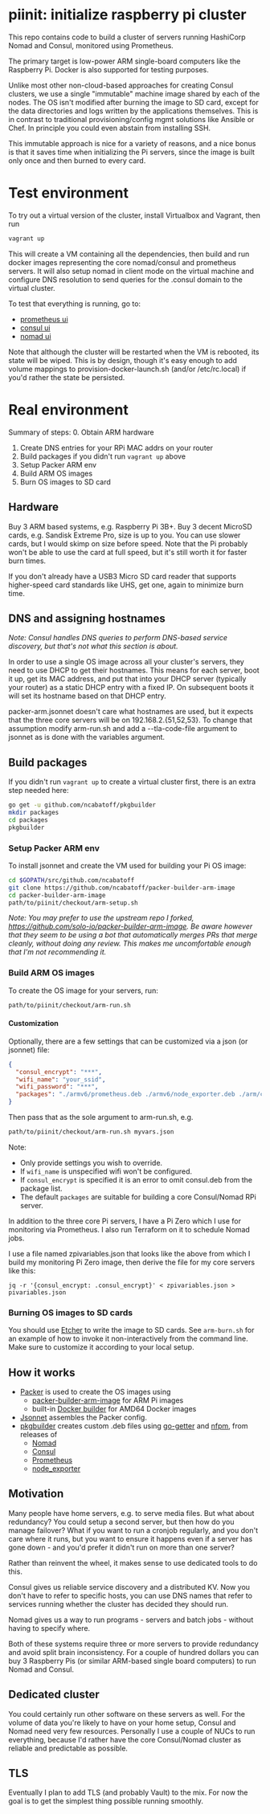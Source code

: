 # piinit: initialize raspberry pi cluster

This repo contains code to build a cluster of servers running HashiCorp Nomad 
and Consul, monitored using Prometheus.

The primary target is low-power ARM single-board computers like the Raspberry Pi.
Docker is also supported for testing purposes.

Unlike most other non-cloud-based approaches for creating Consul clusters, we use 
a single "immutable" machine image shared by each of the nodes.  The OS
isn't modified after burning the image to SD card, except for the data
directories and logs written by the applications themselves.  This is in contrast 
to traditional provisioning/config mgmt solutions like Ansible or Chef.
In principle you could even abstain from installing SSH.

This immutable approach is nice for a variety of reasons, and a nice bonus is
that it saves time when initializing the Pi servers, since the image is built 
only once and then burned to every card.

# Test environment

To try out a virtual version of the cluster, install Virtualbox and Vagrant,
then run

```bash
vagrant up
```

This will create a VM containing all the dependencies, then build and run
docker images representing the core nomad/consul and prometheus servers.  It
will also setup nomad in client mode on the virtual machine and configure DNS
resolution to send queries for the .consul domain to the virtual cluster.

To test that everything is running, go to:

- [prometheus ui](http://localhost:49090/targets)
- [consul ui](http://localhost:48500/ui)
- [nomad ui](http://localhost:44646/ui)

Note that although the cluster will be restarted when the VM is rebooted, its
state will be wiped.  This is by design, though it's easy enough to add volume
mappings to provision-docker-launch.sh (and/or /etc/rc.local) if you'd rather 
the state be persisted.

# Real environment

Summary of steps:
0. Obtain ARM hardware
1. Create DNS entries for your RPi MAC addrs on your router
2. Build packages if you didn't run `vagrant up` above
3. Setup Packer ARM env
4. Build ARM OS images
5. Burn OS images to SD card

## Hardware

Buy 3 ARM based systems, e.g. Raspberry Pi 3B+.  Buy 3 decent MicroSD cards, e.g.
Sandisk Extreme Pro, size is up to you.  You can use slower cards, but I would
skimp on size before speed.  Note that the Pi probably won't be able to use the
card at full speed, but it's still worth it for faster burn times.

If you don't already have a USB3 Micro SD card reader that supports higher-speed
card standards like UHS, get one, again to minimize burn time.

## DNS and assigning hostnames

*Note: Consul handles DNS queries to perform DNS-based service discovery, but 
that's not what this section is about.*

In order to use a single OS image across all your cluster's servers, they need
to use DHCP to get their hostnames.  This means for each server, boot it up,
get its MAC address, and put that into your DHCP server (typically your router)
as a static DHCP entry with a fixed IP.  On subsequent boots it will set its
hostname based on that DHCP entry.

packer-arm.jsonnet doesn't care what hostnames are used, but it expects that the
three core servers will be on 192.168.2.{51,52,53}.  To change that
assumption modify arm-run.sh and add a --tla-code-file argument to jsonnet
as is done with the variables argument.

## Build packages

If you didn't run `vagrant up` to create a virtual cluster first, there is an
extra step needed here:

```bash
go get -u github.com/ncabatoff/pkgbuilder
mkdir packages
cd packages
pkgbuilder
```

### Setup Packer ARM env

To install jsonnet and create the VM used for building your Pi OS image:

```bash
cd $GOPATH/src/github.com/ncabatoff
git clone https://github.com/ncabatoff/packer-builder-arm-image
cd packer-builder-arm-image
path/to/piinit/checkout/arm-setup.sh
```

_Note: You may prefer to use the upstream repo I forked, https://github.com/solo-io/packer-builder-arm-image.
Be aware however that they seem to be using a bot that automatically merges PRs that merge cleanly, without 
doing any review.  This makes me uncomfortable enough that I'm not recommending it._

### Build ARM OS images

To create the OS image for your servers, run:

```bash
path/to/piinit/checkout/arm-run.sh
```

#### Customization

Optionally, there are a few settings that can be customized via a json (or jsonnet) file:

```json
{
  "consul_encrypt": "***",
  "wifi_name": "your_ssid",
  "wifi_password": "***",
  "packages": "./armv6/prometheus.deb ./armv6/node_exporter.deb ./arm/consul.deb ./all/prometheus-register-consul.deb ./all/consul-static-hostid.deb"
}
```

Then pass that as the sole argument to arm-run.sh, e.g.

```bash
path/to/piinit/checkout/arm-run.sh myvars.json
```

Note:
- Only provide settings you wish to override.
- If `wifi_name` is unspecified wifi won't be configured.  
- If `consul_encrypt` is specified it is an error to omit consul.deb from the package list.
- The default `packages` are suitable for building a core Consul/Nomad RPi server.

In addition to the three core Pi servers, I have a Pi Zero which I use
for monitoring via Prometheus.  I also run Terraform on it to schedule Nomad
jobs.

I use a file named zpivariables.json that looks like the above from which I build my
monitoring Pi Zero image, then derive the file for my core servers like this:

```
jq -r '{consul_encrypt: .consul_encrypt}' < zpivariables.json > pivariables.json
```

### Burning OS images to SD cards

You should use [Etcher](https://www.balena.io/etcher/) to write the image to
SD cards.  See `arm-burn.sh` for an example of how to invoke it non-interactively
from the command line.  Make sure to customize it according to your local setup.

## How it works

- [Packer](https://packer.io/) is used to create the OS images using
  - [packer-builder-arm-image](https://github.com/solo-io/packer-builder-arm-image) for ARM Pi images
  - built-in [Docker builder](https://www.packer.io/docs/builders/docker.html) for AMD64 Docker images
- [Jsonnet](https://jsonnet.org/) assembles the Packer config.
- [pkgbuilder](https://github.com/ncabatoff/pkgbuilder) creates custom .deb files using
  [go-getter](https://github.com/hashicorp/go-getter) and [nfpm](https://github.com/goreleaser/nfpm), from releases of
  - [Nomad](https://nomadproject.io)
  - [Consul](https://consul.io)
  - [Prometheus](https://prometheus.io)
  - [node_exporter](https://github.com/prometheus/node_exporter)

## Motivation

Many people have home servers, e.g. to serve media files.  But what about
redundancy?  You could setup a second server, but then how do you manage failover?
What if you want to run a cronjob regularly, and you don't care where it runs,
but you want to ensure it happens even if a server has gone down - and you'd 
prefer it didn't run on more than one server?

Rather than reinvent the wheel, it makes sense to use dedicated tools to do this.

Consul gives us reliable service discovery and a distributed KV.  Now you don't
have to refer to specific hosts, you can use DNS names that refer to services 
running whether the cluster has decided they should run.

Nomad gives us a way to run programs - servers and batch jobs - without having 
to specify where.

Both of these systems require three or more servers to provide redundancy and
avoid split brain inconsistency.  For a couple of hundred dollars you can buy
3 Raspberry Pis (or similar ARM-based single board computers) to run Nomad
and Consul.

## Dedicated cluster

You could certainly run other software on these servers as well.  For the volume
of data you're likely to have on your home setup, Consul and Nomad need very few
resources.  Personally I use a couple of NUCs to run everything, because I'd rather
have the core Consul/Nomad cluster as reliable and predictable as possible.

## TLS

Eventually I plan to add TLS (and probably Vault) to the mix.  For now the goal
is to get the simplest thing possible running smoothly.


